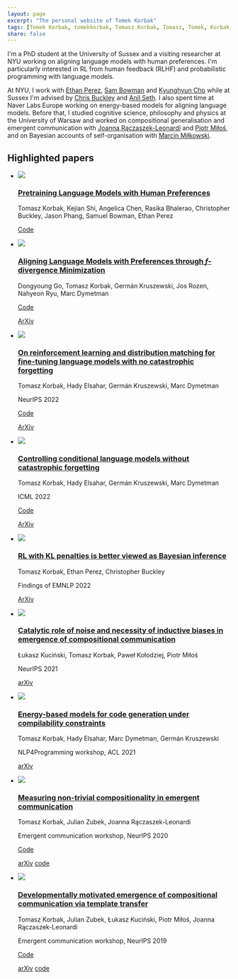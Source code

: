 ```yaml
---
layout: page
excerpt: "The personal website of Tomek Korbak"
tags: [Tomek Korbak, tomekkorbak, Tomasz Korbak, Tomasz, Tomek, Korbak, homepage]
share: false
---
```

I'm a PhD student at the University of Sussex and a visiting researcher at NYU working on aligning language models with human preferences. I'm particularly interested in RL from human feedback (RLHF) and probabilistic programming with language models.  


At NYU, I work with [Ethan Perez](https://scholar.google.ca/citations?user=za0-taQAAAAJ&hl=en), [Sam Bowman](https://scholar.google.com/citations?user=kV9XRxYAAAAJ&hl=en) and [Kyunghyun Cho](https://scholar.google.co.uk/citations?user=0RAmmIAAAAAJ&hl=en) while at Sussex I'm advised by [Chris Buckley](https://scholar.google.co.uk/citations?user=nWuZ0XcAAAAJ&hl=en) and [Anil Seth](https://scholar.google.com/citations?hl=en&user=3eJCZCkAAAAJ). I also spent time at Naver Labs Europe working on energy-based models for aligning language models. Before that, I studied cognitive science, philosophy and physics at the University of Warsaw and worked on compositional generalisation and emergent communication with [Joanna Rączaszek-Leonardi](https://scholar.google.com/citations?user=OPggSAYAAAAJ&hl=pl) and [Piotr Miłoś](https://scholar.google.pl/citations?user=Se68XecAAAAJ&hl=pl&oi=ao), and on Bayesian accounts of self-organisation with [Marcin Miłkowski](https://scholar.google.com/citations?user=2UfI6q8AAAAJ&hl=en).

## Highlighted papers
<ul class="collection">


<li>
<div class="thumb">
<a href="https://arxiv.org/abs/2302.08582">
<img src="{{ site.url }}/images/thumbnails/phf2.png">
</a>
</div>


<div class="text">
<a href="https://arxiv.org/abs/2302.08582">
<h3>Pretraining Language Models with Human Preferences


</h3>
</a>
<p class="authors">Tomasz Korbak, Kejian Shi, Angelica Chen, Rasika Bhalerao, Christopher Buckley, Jason Phang, Samuel Bowman, Ethan Perez</p>
<p class="venues"><a href="https://github.com/tomekkorbak/pretraining-with-human-feedback" target="_blank">Code</a></p>


</div>
</li>


<li>
<div class="thumb">
<a href="https://arxiv.org/abs/2302.08582">
<img src="{{ site.url }}/images/thumbnails/fdpg2.png">
</a>
</div>


<div class="text">
<a href="https://arxiv.org/abs/2302.08215">
<h3>Aligning Language Models with Preferences through <i>f</i>-divergence Minimization</h3>
</a>
<p class="authors">Dongyoung Go, Tomasz Korbak, Germán Kruszewski, Jos Rozen, Nahyeon Ryu, Marc Dymetman
</p>
<p class="venues"><a href="https://github.com/naver/disco" target="_blank">Code</a></p>

<p class="buttons">

<a href="https://arxiv.org/abs/2302.08215" target="_blank">ArXiv</a>

</p>
</div>
</li>


<li>
<div class="thumb">
<a href="https://arxiv.org/abs/2206.00761">
<img src="{{ site.url }}/images/thumbnails/rmvsdm2.png">
</a>
</div>


<div class="text">
<a href="https://arxiv.org/abs/2206.00761">
<h3>On reinforcement learning and distribution matching for fine-tuning language models with no catastrophic forgetting

</h3>
</a>
<p class="authors">Tomasz Korbak, Hady Elsahar, Germán Kruszewski, Marc Dymetman</p>
<p class="venues">NeurIPS 2022</p>
<p class="venues"><a href="https://github.com/naver/gdc/tree/master/rm_vs_dm" target="_blank">Code</a></p>


<p class="buttons">

<a href="https://arxiv.org/abs/2112.00791" target="_blank">ArXiv</a>

</p>
</div>
</li>

<li>
<div class="thumb">
<a href="https://arxiv.org/abs/2112.00791">
<img src="{{ site.url }}/images/thumbnails/cdpg4.png">
</a>
</div>


<div class="text">
<a href="https://arxiv.org/abs/2112.00791">
<h3>Controlling conditional language models without catastrophic forgetting</h3>
</a>
<p class="authors">Tomasz Korbak, Hady Elsahar, Germán Kruszewski, Marc Dymetman</p>
<p class="venues">ICML 2022</p>
<p class="venues"><a href="https://github.com/naver/gdc/tree/master/cdpg" target="_blank">Code</a></p>


<p class="buttons">

<a href="https://arxiv.org/abs/2112.00791" target="_blank">ArXiv</a>

</p>
</div>
</li>


<li>
<div class="thumb">
<a href="https://arxiv.org/abs/2205.11275">
<img src="{{ site.url }}/images/thumbnails/rl_kl.png">
</a>
</div>


<div class="text">
<a href="https://arxiv.org/abs/2205.11275">
<h3>RL with KL penalties is better viewed as Bayesian inference</h3>
</a>
<p class="authors">Tomasz Korbak, Ethan Perez, Christopher Buckley</p>
<p class="venues">Findings of EMNLP 2022</p>

<p class="buttons">

<a href="https://arxiv.org/abs/2205.11275.pdf" target="_blank">ArXiv</a>

</p>
</div>
</li>

<li>
<div class="thumb">
<a href="https://arxiv.org/abs/2111.06464">
<img src="{{ site.url }}/images/thumbnails/noise.png">
</a>
</div>

<div class="text">
<a href="https://arxiv.org/abs/2111.06464">
<h3>Catalytic role of noise and necessity of inductive biases in emergence of compositional communication</h3>
</a>
<p class="authors">Łukasz Kuciński, Tomasz Korbak, Paweł Kołodziej, Piotr Miłoś</p>
<p class="venues">NeurIPS 2021</p>

<p class="buttons">
<a href="https://arxiv.org/abs/2111.06464" target="_blank">arXiv</a>
</p>
</div>
</li>



<li>
<div class="thumb">
<a href="https://arxiv.org/abs/2106.04985">
<img src="{{ site.url }}/images/thumbnails/code_comp.png">
</a>
</div>

<div class="text">
<a href="https://arxiv.org/abs/2106.04985">
<h3>Energy-based models for code generation under compilability constraints</h3>
</a>
<p class="authors">Tomasz Korbak, Hady Elsahar, Marc Dymetman, Germán Kruszewski</p>
<p class="venues">NLP4Programming workshop, ACL 2021</p>

<p class="buttons">
<a href="https://arxiv.org/abs/2106.04985" target="_blank">arXiv</a>
</p>
</div>
</li>


<li>
<div class="thumb">
<a href="https://arxiv.org/abs/2010.15058">
<img src="{{ site.url }}/images/thumbnails/ntc.png">
</a>
</div>

<div class="text">
<a href="https://arxiv.org/abs/2010.15058">
<h3>Measuring non-trivial compositionality in emergent communication</h3>
</a>
<p class="authors">Tomasz Korbak, Julian Zubek, Joanna Rączaszek-Leonardi</p>
<p class="venues">Emergent communication workshop, NeurIPS 2020</p>
<p class="venues"><a href="https://github.com/tomekkorbak/measuring-non-trivial-compositionality" target="_blank">Code</a></p>


<p class="buttons">
<a href="https://arxiv.org/abs/2010.15058" target="_blank">arXiv</a>
<a href="https://github.com/tomekkorbak/measuring-non-trivial-compositionality" target="_blank">code</a>
</p>
</div>
</li>

<li>
<div class="thumb">
<a href="https://arxiv.org/abs/1910.06079">
<img src="{{ site.url }}/images/thumbnails/template.png">
</a>
</div>

<div class="text">
<a href="https://arxiv.org/abs/1910.06079">
<h3>Developmentally motivated emergence of compositional communication via template transfer</h3>
</a>
<p class="authors">Tomasz Korbak, Julian Zubek, Łukasz Kuciński, Piotr Miłoś, Joanna Rączaszek-Leonardi</p>
<p class="venues">Emergent communication workshop, NeurIPS 2019</p>
<p class="venues"><a href="https://github.com/tomekkorbak/compositional-communication-via-template-transfer" target="_blank">Code</a></p>


<p class="buttons">
<a href="https://arxiv.org/abs/1910.06079" target="_blank">arXiv</a>
<a href="https://github.com/tomekkorbak/compositional-communication-via-template-transfer" target="_blank">code</a>
</p>
</div>
</li>

</ul>